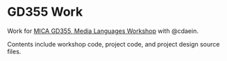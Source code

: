# GD355 Work
Work for [MICA GD355, Media Languages Workshop](https://github.com/cdaein/mica-gd355) with @cdaein.

Contents include workshop code, project code, and project design source files.
